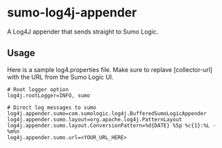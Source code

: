 sumo-log4j-appender
===================

A Log4J appender that sends straight to Sumo Logic.

Usage
-----

Here is a sample log4.properties file. Make sure to replave [collector-url] with the URL from the Sumo Logic UI.

    # Root logger option
    log4j.rootLogger=INFO, sumo

    # Direct log messages to sumo
    log4j.appender.sumo=com.sumologic.log4j.BufferedSumoLogicAppender
    log4j.appender.sumo.layout=org.apache.log4j.PatternLayout
    log4j.appender.sumo.layout.ConversionPattern=%d{DATE} %5p %c{1}:%L - %m%n
    log4j.appender.sumo.url=<YOUR_URL_HERE>
